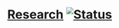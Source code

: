 # [Research][1] [![Status][status-img]][status-url]

[1]: https://research.ivanukhov.com

[status-img]: https://travis-ci.org/IvanUkhov/research.svg?branch=master
[status-url]: https://travis-ci.org/IvanUkhov/research
